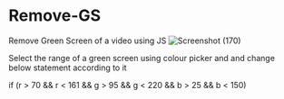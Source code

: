 # Remove-GS
Remove Green Screen of a video using JS
![Screenshot (170)](https://user-images.githubusercontent.com/56119075/110579685-4bfa5180-818d-11eb-9252-c85f041fc162.png)

Select the range of a green screen using colour picker and and change below statement according to it

 if (r > 70 && r < 161 && g > 95 && g < 220 && b > 25 && b < 150) 
